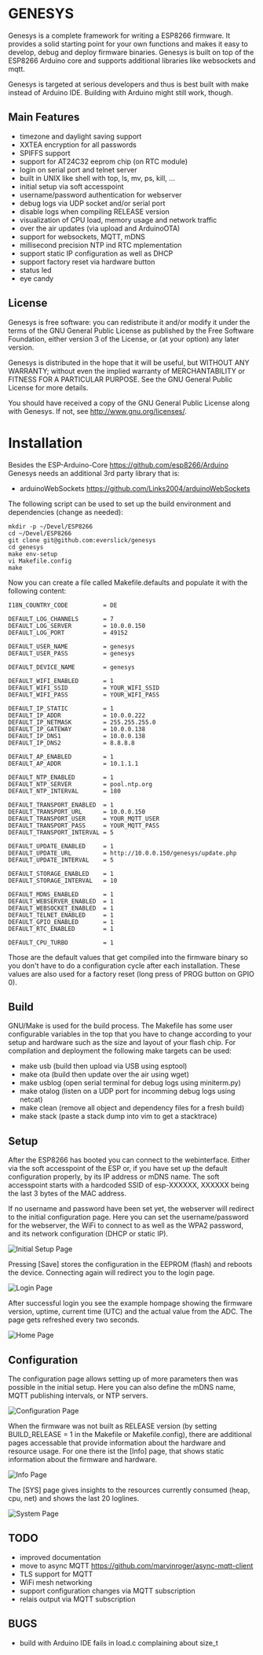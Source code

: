 # GENESYS

Genesys is a complete framework for writing a ESP8266 firmware. It provides
a solid starting point for your own functions and makes it easy to develop,
debug and deploy firmware binaries. Genesys is built on top of the ESP8266
Arduino core and supports additional libraries like websockets and mqtt.

Genesys is targeted at serious developers and thus is best built with
make instead of Arduino IDE. Building with Arduino might still work, though.

Main Features
-------------
* timezone and daylight saving support
* XXTEA encryption for all passwords
* SPIFFS support
* support for AT24C32 eeprom chip (on RTC module)
* login on serial port and telnet server
* built in UNIX like shell with top, ls, mv, ps, kill, ...
* initial setup via soft accesspoint
* username/password authentication for webserver
* debug logs via UDP socket and/or serial port
* disable logs when compiling RELEASE version
* visualization of CPU load, memory usage and network traffic
* over the air updates (via upload and ArduinoOTA)
* support for websockets, MQTT, mDNS
* millisecond precision NTP ind RTC mplementation
* support static IP configuration as well as DHCP
* support factory reset via hardware button
* status led
* eye candy

License
-------
Genesys is free software: you can redistribute it and/or modify
it under the terms of the GNU General Public License as published by
the Free Software Foundation, either version 3 of the License, or
(at your option) any later version.

Genesys is distributed in the hope that it will be useful,
but WITHOUT ANY WARRANTY; without even the implied warranty of
MERCHANTABILITY or FITNESS FOR A PARTICULAR PURPOSE.  See the
GNU General Public License for more details.

You should have received a copy of the GNU General Public License
along with Genesys.  If not, see <http://www.gnu.org/licenses/>.

Installation
============

Besides the ESP-Arduino-Core <https://github.com/esp8266/Arduino> Genesys
needs an additional 3rd party library that is:

* arduinoWebSockets <https://github.com/Links2004/arduinoWebSockets>

The following script can be used to set up the build environment and dependencies (change as needed):

```
mkdir -p ~/Devel/ESP8266
cd ~/Devel/ESP8266
git clone git@github.com:everslick/genesys
cd genesys
make env-setup
vi Makefile.config
make
```

Now you can create a file called Makefile.defaults and populate it with the
following content:

```
I18N_COUNTRY_CODE          = DE

DEFAULT_LOG_CHANNELS       = 7
DEFAULT_LOG_SERVER         = 10.0.0.150
DEFAULT_LOG_PORT           = 49152

DEFAULT_USER_NAME          = genesys
DEFAULT_USER_PASS          = genesys

DEFAULT_DEVICE_NAME        = genesys

DEFAULT_WIFI_ENABLED       = 1
DEFAULT_WIFI_SSID          = YOUR_WIFI_SSID
DEFAULT_WIFI_PASS          = YOUR_WIFI_PASS

DEFAULT_IP_STATIC          = 1
DEFAULT_IP_ADDR            = 10.0.0.222
DEFAULT_IP_NETMASK         = 255.255.255.0
DEFAULT_IP_GATEWAY         = 10.0.0.138
DEFAULT_IP_DNS1            = 10.0.0.138
DEFAULT_IP_DNS2            = 8.8.8.8

DEFAULT_AP_ENABLED         = 1
DEFAULT_AP_ADDR            = 10.1.1.1

DEFAULT_NTP_ENABLED        = 1
DEFAULT_NTP_SERVER         = pool.ntp.org
DEFAULT_NTP_INTERVAL       = 180

DEFAULT_TRANSPORT_ENABLED  = 1
DEFAULT_TRANSPORT_URL      = 10.0.0.150
DEFAULT_TRANSPORT_USER     = YOUR_MQTT_USER
DEFAULT_TRANSPORT_PASS     = YOUR_MQTT_PASS
DEFAULT_TRANSPORT_INTERVAL = 5

DEFAULT_UPDATE_ENABLED     = 1
DEFAULT_UPDATE_URL         = http://10.0.0.150/genesys/update.php
DEFAULT_UPDATE_INTERVAL    = 5

DEFAULT_STORAGE_ENABLED    = 1
DEFAULT_STORAGE_INTERVAL   = 10

DEFAULT_MDNS_ENABLED       = 1
DEFAULT_WEBSERVER_ENABLED  = 1
DEFAULT_WEBSOCKET_ENABLED  = 1
DEFAULT_TELNET_ENABLED     = 1
DEFAULT_GPIO_ENABLED       = 1
DEFAULT_RTC_ENABLED        = 1

DEFAULT_CPU_TURBO          = 1
```

Those are the default values that get compiled into the firmware binary so
you don't have to do a configuration cycle after each installation. These
values are also used for a factory reset (long press of PROG button on GPIO 0).

Build
-----
GNU/Make is used for the build process. The Makefile has some user configurable
variables in the top that you have to change according to your setup and
hardware such as the size and layout of your flash chip. For compilation and
deployment the following make targets can be used:

- make usb (build then upload via USB using esptool)
- make ota (build then update over the air using wget)
- make usblog (open serial terminal for debug logs using miniterm.py)
- make otalog (listen on a UDP port for incomming debug logs using netcat)
- make clean (remove all object and dependency files for a fresh build)
- make stack (paste a stack dump into vim to get a stacktrace)

Setup
-----
After the ESP8266 has booted you can connect to the webinterface. Either via
the soft accesspoint of the ESP or, if you have set up the default configuration
properly, by its IP address or mDNS name. The soft accesspoint starts with a
hardcoded SSID of esp-XXXXXX, XXXXXX being the last 3 bytes of the MAC address.

If no username and password have been set yet, the webserver will redirect to
the initial configuration page. Here you can set the username/password for the
webserver, the WiFi to connect to as well as the WPA2 password, and its network
configuration (DHCP or static IP).

![Initial Setup Page](https://cloud.githubusercontent.com/assets/1909551/15268288/e9aea0dc-19d9-11e6-9d4a-381ba123d03e.jpg)

Pressing [Save] stores the configuration in the EEPROM (flash) and reboots the
device. Connecting again will redirect you to the login page.

![Login Page](https://cloud.githubusercontent.com/assets/1909551/15258780/b8ff3fe6-194d-11e6-8f3d-9ab61ec862d0.jpg)

After successful login you see the example hompage showing the firmware version,
uptime, current time (UTC) and the actual value from the ADC. The page gets
refreshed every two seconds.

![Home Page](https://cloud.githubusercontent.com/assets/1909551/15258778/b8e6b23c-194d-11e6-841f-43ec02a8ce49.jpg)

Configuration
-------------
The configuration page allows setting up of more parameters then was possible in
the initial setup. Here you can also define the mDNS name, MQTT publishing
intervals, or NTP servers.

![Configuration Page](https://cloud.githubusercontent.com/assets/1909551/15258782/b90a8180-194d-11e6-8404-b343963755b6.jpg)

When the firmware was not built as RELEASE version (by setting BUILD_RELEASE = 1
in the Makefile or Makefile.config), there are additional pages accessable that
provide information about the hardware and resource usage. For one there ist the
[Info] page, that shows static information about the firmware and hardware.

![Info Page](https://cloud.githubusercontent.com/assets/1909551/15258781/b9069de0-194d-11e6-8f8b-bfa347236899.jpg)

The [SYS] page gives insights to the resources currently consumed (heap, cpu, net)
and shows the last 20 loglines.

![System Page](https://cloud.githubusercontent.com/assets/1909551/15258779/b8f6ccb2-194d-11e6-9cf8-c637fa1e35ec.jpg)

TODO
----
* improved documentation
* move to async MQTT <https://github.com/marvinroger/async-mqtt-client>
* TLS support for MQTT
* WiFi mesh networking
* support configuration changes via MQTT subscription
* relais output via MQTT subscription

BUGS
----
* build with Arduino IDE fails in load.c complaining about size_t
